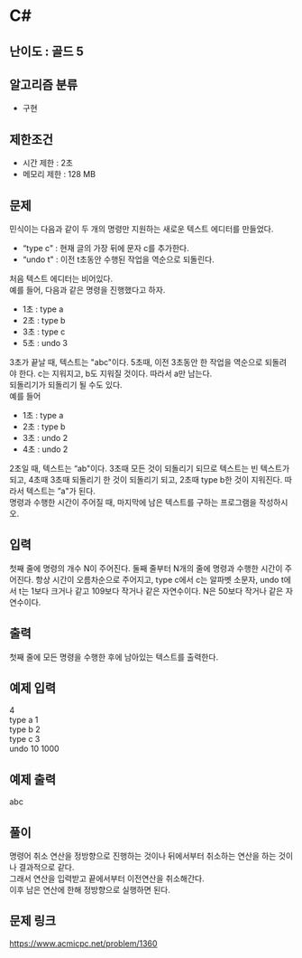 # C#

## 난이도 : 골드 5

## 알고리즘 분류
  - 구현

## 제한조건
  - 시간 제한 : 2초
  - 메모리 제한 : 128 MB

## 문제
민식이는 다음과 같이 두 개의 명령만 지원하는 새로운 텍스트 에디터를 만들었다.<br/>

  - “type c" : 현재 글의 가장 뒤에 문자 c를 추가한다.
  - “undo t" : 이전 t초동안 수행된 작업을 역순으로 되돌린다.

처음 텍스트 에디터는 비어있다.<br/>
예를 들어, 다음과 같은 명령을 진행했다고 하자.<br/>

  - 1초 : type a
  - 2초 : type b
  - 3초 : type c
  - 5초 : undo 3

3초가 끝날 때, 텍스트는 "abc"이다. 5초때, 이전 3초동안 한 작업을 역순으로 되돌려야 한다. c는 지워지고, b도 지워질 것이다. 따라서 a만 남는다.<br/>
되돌리기가 되돌리기 될 수도 있다.<br/>
예를 들어<br/>

  - 1초 : type a
  - 2초 : type b
  - 3초 : undo 2
  - 4초 : undo 2

2초일 때, 텍스트는 “ab"이다. 3초때 모든 것이 되돌리기 되므로 텍스트는 빈 텍스트가 되고, 4초때 3초때 되돌리기 한 것이 되돌리기 되고, 2초때 type b한 것이 지워진다. 따라서 텍스트는 ”a"가 된다.<br/>
명령과 수행한 시간이 주어질 때, 마지막에 남은 텍스트를 구하는 프로그램을 작성하시오.<br/>


## 입력
첫째 줄에 명령의 개수 N이 주어진다. 둘째 줄부터 N개의 줄에 명령과 수행한 시간이 주어진다. 항상 시간이 오름차순으로 주어지고, type c에서 c는 알파벳 소문자, undo t에서 t는 1보다 크거나 같고 109보다 작거나 같은 자연수이다. N은 50보다 작거나 같은 자연수이다.<br/>


## 출력
첫째 줄에 모든 명령을 수행한 후에 남아있는 텍스트를 출력한다.<br/>


## 예제 입력
4<br/>
type a 1<br/>
type b 2<br/>
type c 3<br/>
undo 10 1000<br/>


## 예제 출력
abc<br/>


## 풀이
명령어 취소 연산을 정방향으로 진행하는 것이나 뒤에서부터 취소하는 연산을 하는 것이나 결과적으로 같다.<br/>
그래서 연산을 입력받고 끝에서부터 이전연산을 취소해간다.<br/>
이후 남은 연산에 한해 정방향으로 실행하면 된다.<br/>


## 문제 링크
https://www.acmicpc.net/problem/1360